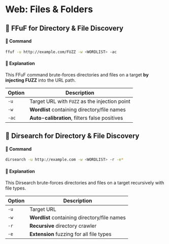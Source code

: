 # Web: Files & Folders

## 📂 FFuF for Directory & File Discovery

#### **📌 Command**

```bash
ffuf -u http://example.com/FUZZ -w <WORDLIST> -ac
```

#### **📝 Explanation**

This FFuF command brute-forces directories and files on a target **by injecting FUZZ** into the URL path.

| Option | Description                                   |
| ------ | --------------------------------------------- |
| `-u`   | Target URL with `FUZZ` as the injection point |
| `-w`   | **Wordlist** containing directory/file names  |
| `-ac`  | **Auto-calibration**, filters false positives |



## 📂 Dirsearch for Directory & File Discovery

#### **📌 Command**

```bash
dirsearch -u http://example.com -w <WORDLIST> -r -e*
```

#### **📝 Explanation**

This Dirsearch brute-forces directories and files on a target recursively with file types.

| Option | Description                                  |
| ------ | -------------------------------------------- |
| `-u`   | Target URL                                   |
| `-w`   | **Wordlist** containing directory/file names |
| `-r`   | **Recursive** directory crawler              |
| `-e`   | **Extension** fuzzing for all file types     |

